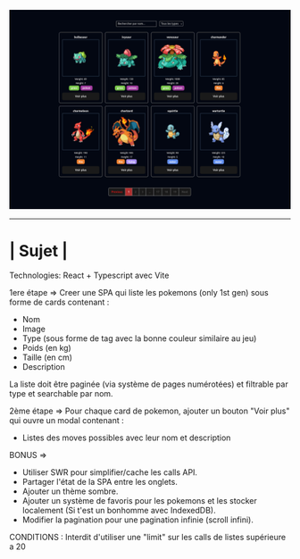 ![PokeCard](/img/pokecard.png)

---

# | Sujet |

Technologies: React + Typescript avec Vite

1ere étape => Creer une SPA qui liste les pokemons (only 1st gen) sous forme de cards contenant :

- Nom
- Image
- Type (sous forme de tag avec la bonne couleur similaire au jeu)
- Poids (en kg)
- Taille (en cm)
- Description

La liste doit être paginée (via système de pages numérotées) et filtrable par type et searchable par nom.

2ème étape => Pour chaque card de pokemon, ajouter un bouton "Voir plus" qui ouvre un modal contenant :

- Listes des moves possibles avec leur nom et description

BONUS =>

- Utiliser SWR pour simplifier/cache les calls API.
- Partager l'état de la SPA entre les onglets.
- Ajouter un thème sombre.
- Ajouter un système de favoris pour les pokemons et les stocker localement (Si t'est un bonhomme avec IndexedDB).
- Modifier la pagination pour une pagination infinie (scroll infini).

CONDITIONS : Interdit d'utiliser une "limit" sur les calls de listes supérieure a 20

